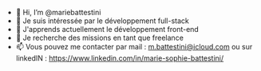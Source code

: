 - 👋 Hi, I’m @mariebattestini
- 👀 Je suis intéressée par le développement full-stack
- 🌱 J'apprends actuellement le développement front-end
- 💞️ Je recherche des missions en tant que freelance
- 📫 Vous pouvez me contacter par mail : m.battestini@icloud.com ou sur linkedIN : https://www.linkedin.com/in/marie-sophie-battestini/

<!---
mariebattestini/mariebattestini is a ✨ special ✨ repository because its `README.md` (this file) appears on your GitHub profile.
You can click the Preview link to take a look at your changes.
--->
